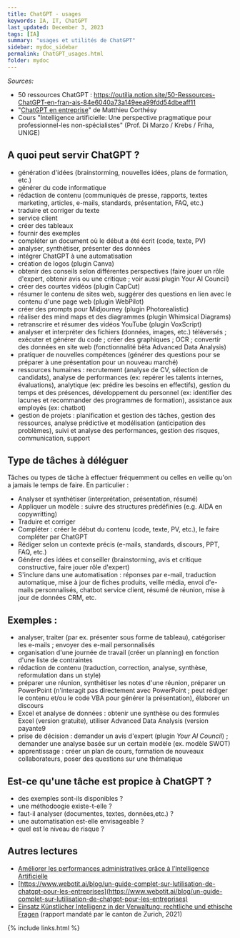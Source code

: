 ```yaml
---
title: ChatGPT - usages
keywords: IA, IT, ChatGPT
last_updated: December 3, 2023
tags: [IA]
summary: "usages et utilités de ChatGPT"
sidebar: mydoc_sidebar
permalink: ChatGPT_usages.html
folder: mydoc
---
```


*Sources:*
*  50 ressources ChatGPT : https://outilia.notion.site/50-Ressources-ChatGPT-en-fran-ais-84e6040a73a149eea99fdd54dbeaff11
* "[ChatGPT en entreprise](https://outilia.fr)" de Matthieu Corthésy
 * Cours "Intelligence artificielle: Une perspective pragmatique pour professionnel-les non-spécialistes" (Prof. Di Marzo / Krebs / Friha, UNIGE)

## A quoi peut servir ChatGPT ?

*	génération d'idées (brainstorming, nouvelles idées, plans de formation, etc.)
*	générer du code informatique
*	rédaction de contenu (communiqués de presse, rapports, textes marketing, articles, e-mails, standards, présentation, FAQ, etc.)
*	traduire et corriger du texte
*	service client
*	créer des tableaux
*	fournir des exemples
*	compléter un document où le début a été écrit (code, texte, PV)
*	analyser, synthétiser, présenter des données
*	intégrer ChatGPT à une automatisation
*	création de logos (plugin Canva)
*	obtenir des conseils selon différentes perspectives (faire jouer un rôle d'expert, obtenir avis ou une critique ; voir aussi plugin Your AI Council)
*	créer des courtes vidéos (plugin CapCut)
*	résumer le contenu de sites web, suggérer des questions en lien avec le contenu d'une page web (plugin WebPilot)
*	créer des prompts pour Midjourney (plugin Photorealistic)
*	réaliser des mind maps et des diagrammes (plugin Whimsical Diagrams)
*	retranscrire et résumer des vidéos YouTube (plugin VoxScript)
*	analyser et interpréter des fichiers (données, images, etc.) téléversés ; exécuter et générer du code ; créer des graphiques ; OCR ; convertir des données en site web (fonctionnalité bêta Advanced Data Analysis)
* pratiquer de nouvelles compétences (générer des questions pour se préparer à une présentation pour un nouveau marché)
* ressources humaines : recrutement (analyse de CV, sélection de candidats), analyse de performances (ex: repérer les talents internes, évaluations), analytique (ex: prédire les besoins en effectifs), gestion du temps et des présences, développement du personnel (ex: identifier des lacunes et recommander des programmes de formation), assistance aux employés (ex: chatbot)
* gestion de projets : planification et gestion des tâches, gestion des ressources, analyse prédictive et modélisation (anticipation des problèmes), suivi et analyse des performances, gestion des risques, communication, support

## Type de tâches à déléguer

Tâches ou types de tâche à effectuer fréquemment ou celles en veille qu'on a jamais le temps de faire. En particulier :
*	Analyser et synthétiser (interprétation, présentation, résumé)
*	Appliquer un modèle : suivre des structures prédéfinies (e.g. AIDA en copywritting)
*	Traduire et corriger
*	Compléter : créer le début du contenu (code, texte, PV, etc.), le faire compléter par ChatGPT
*	Rédiger selon un contexte précis (e-mails, standards, discours, PPT, FAQ, etc.) 
*	Générer des idées et conseiller (brainstorming, avis et critique constructive, faire jouer rôle d'expert)
*	S'inclure dans une automatisation : réponses par e-mail, traduction automatique, mise à jour de fiches produits, veille média, envoi d'e-mails personnalisés, chatbot service client, résumé de réunion, mise à jour de données CRM, etc.

## Exemples :

- analyser, traiter (par ex. présenter sous forme de tableau), catégoriser les e-mails ; envoyer des e-mail personnalisés
-	organisation d'une journée de travail (créer un planning) en fonction d'une liste de contraintes
- rédaction de contenu (traduction, correction, analyse,	synthèse,	reformulation dans un style)
- préparer une réunion, synthétiser les notes d'une réunion, préparer un PowerPoint (n'interagit pas directement avec PowerPoint ; peut rédiger le contenu et/ou le code VBA pour générer la présentation), élaborer un discours
- Excel et analyse de données : obtenir une synthèse ou des formules Excel (version gratuite), utiliser Advanced Data Analysis (version payante9
- prise de décision : demander un avis d'expert (plugin *Your AI Council*) ; demander une analyse basée sur un certain modèle (ex. modèle SWOT)
- apprentissage : créer un plan de cours, formation de nouveaux collaborateurs, poser des questions sur une thématique



## Est-ce qu'une tâche est propice à ChatGPT ?
-	des exemples sont-ils disponibles ?
-	une méthodoogie existe-t-elle ?
-	faut-il analyser (documentes, textes, données,etc.) ?
-	une automatisation est-elle envisageable ?
-	quel est le niveau de risque ?

## Autres lectures

* [Améliorer les performances administratives grâce à l’Intelligence Artificielle](https://www.esas-formation.fr/actualites/intelligence-artificielle-taches-administratives)
* [https://www.webotit.ai/blog/un-guide-complet-sur-lutilisation-de-chatgpt-pour-les-entreprises](https://www.webotit.ai/blog/un-guide-complet-sur-lutilisation-de-chatgpt-pour-les-entreprises)
* [Einsatz Künstlicher Intelligenz in der Verwaltung: rechtliche und ethische Fragen](https://www.zh.ch/content/dam/zhweb/bilder-dokumente/themen/politik-staat/kanton/digitale-verwaltung-und-e-government/projekte_digitale_transformation/ki_einsatz_in_der_verwaltung_2021.pdf) (rapport mandaté par le canton de Zurich, 2021)


{% include links.html %}
